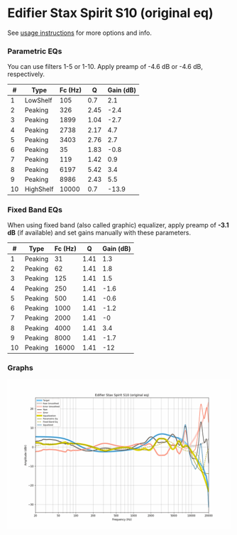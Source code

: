 # Edifier Stax Spirit S10 (original eq)
See [usage instructions](https://github.com/jaakkopasanen/AutoEq#usage) for more options and info.

### Parametric EQs
You can use filters 1-5 or 1-10. Apply preamp of -4.6 dB or -4.6 dB, respectively.

|   # | Type      |   Fc (Hz) |    Q |   Gain (dB) |
|-----|-----------|-----------|------|-------------|
|   1 | LowShelf  |       105 | 0.7  |         2.1 |
|   2 | Peaking   |       326 | 2.45 |        -2.4 |
|   3 | Peaking   |      1899 | 1.04 |        -2.7 |
|   4 | Peaking   |      2738 | 2.17 |         4.7 |
|   5 | Peaking   |      3403 | 2.76 |         2.7 |
|   6 | Peaking   |        35 | 1.83 |        -0.8 |
|   7 | Peaking   |       119 | 1.42 |         0.9 |
|   8 | Peaking   |      6197 | 5.42 |         3.4 |
|   9 | Peaking   |      8986 | 2.43 |         5.5 |
|  10 | HighShelf |     10000 | 0.7  |       -13.9 |

### Fixed Band EQs
When using fixed band (also called graphic) equalizer, apply preamp of **-3.1 dB** (if available) and set gains manually with these parameters.

|   # | Type    |   Fc (Hz) |    Q |   Gain (dB) |
|-----|---------|-----------|------|-------------|
|   1 | Peaking |        31 | 1.41 |         1.3 |
|   2 | Peaking |        62 | 1.41 |         1.8 |
|   3 | Peaking |       125 | 1.41 |         1.5 |
|   4 | Peaking |       250 | 1.41 |        -1.6 |
|   5 | Peaking |       500 | 1.41 |        -0.6 |
|   6 | Peaking |      1000 | 1.41 |        -1.2 |
|   7 | Peaking |      2000 | 1.41 |        -0   |
|   8 | Peaking |      4000 | 1.41 |         3.4 |
|   9 | Peaking |      8000 | 1.41 |        -1.7 |
|  10 | Peaking |     16000 | 1.41 |       -12   |

### Graphs
![](./Edifier%20Stax%20Spirit%20S10%20(original%20eq).png)
